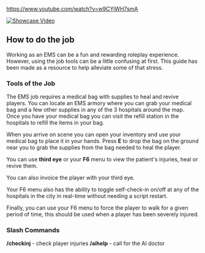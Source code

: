 https://www.youtube.com/watch?v=w9CYiWH7smA

[![Showcase Video](https://img.youtube.com/vi/w9CYiWH7smA/0.jpg)](https://www.youtube.com/watch?v=w9CYiWH7smA)

## How to do the job

Working as an EMS can be a fun and rewarding roleplay experience. However, using the job tools can be a little confusing at first. This guide has been made as a resource to help alleviate some of that stress. 

### Tools of the Job

The EMS job requires a medical bag with supplies to heal and revive players. You can locate an EMS armory where you can grab your medical bag and a few other supplies in any of the 3 hospitals around the map. Once you have your medical bag you can visit the refill station in the hospitals to refill the items in your bag. 

When you arrive on scene you can open your inventory and use your medical bag to place it in your hands. Press **E** to drop the bag on the ground near you to grab the supplies from the bag needed to heal the player. 

You can use **third eye** or your **F6** menu to view the patient's injuries, heal or revive them. 

You can also invoice the player with your third eye. 

Your F6 menu also has the ability to toggle self-check-in on/off at any of the hospitals in the city in real-time without needing a script restart. 

Finally, you can use your F6 menu to force the player to walk for a given period of time, this should be used when a player has been severely injured. 


### Slash Commands
**/checkinj** - check player injuries
**/aihelp** - call for the AI doctor
